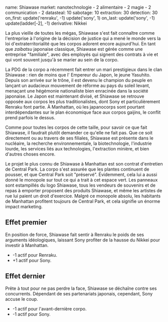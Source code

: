 name: Shiawase
market:
    nanotechnologie - 2
    alimentaire - 2
    magie - 2
    communication - 2
datasteal: 10
sabotage: 10
extraction: 30
detection: 30
on_first:
    update('renraku', -1)
    update('sony', 1)
on_last:
    update('sony', -1)
    update(ladder[-2], -1)
derivative: Nikkei

La plus vieille de toutes les mégas, Shiawase s'est fait connaître comme l'entreprise à l'origine de la décision de justice qui a mené le monde vers la loi d'extraterritorialité que les corpos adorent encore aujourd'hui. En tant que *zaibatsu* japonaise classique, Shiawase est gérée comme une entreprise "familiale", avec des employés qui signent des contrats à vie et qui vont souvent jusqu'à se marier au sein de la corpo.

La PDG de la corpo a récemment fait entrer un mari prestigieux dans le clan Shiawase : rien de moins que l' Empereur du Japon, le jeune Yasuhito. Depuis son arrivée sur le trône, il est devenu le champion du peuple en lançant un audacieux mouvement de réforme au pays du soleil levant, menaçant une hégémonie nationaliste bien enracinée dans la société japonaise. Le Japon est maintenant divisé, et Shiawase se retrouve opposée aux corpos les plus traditionalistes, dont Sony et particulièrement Renraku font partie. À Manhattan, où les japanocorps sont pourtant interdépendantes sur le plan économique face aux corpos gaijins, le conflit prend parfois le dessus.

Comme pour toutes les corpos de cette taille, pour savoir ce que fait Shiawase, il faudrait plutôt demander ce qu'elle ne fait pas. Que ce soit directement ou au travers de ses filiales, Shiawase est présente dans le nucléaire, la recherche environnementale, la biotechnologie, l'industrie lourde, les services liés aux technologies, l'extraction minière, et bien d'autres choses encore.

Le projet le plus connu de Shiawase à Manhattan est son contrat d'entretien de Central Park. La corpo s'est assurée que les plantes continuent de pousser, et que Central Park soit "préservé". Évidemment, cela lui a aussi donné le monopole sur tout ce qui a trait à cet espace vert. Les panneaux sont estampillés du logo Shiawase, tous les vendeurs de souvenirs et de repas à emporter proposent des produits Shiawase, et même les artistes de rue lui paient un droit d'exercice. Malgré ce monopole absolu, les habitants de Manhattan profitent toujours de Central Park, et cela signifie un énorme impact marketing.

## Effet premier
En position de force, Shiawase fait sentir à Renraku le poids de ses arguments idéologiques, laissant Sony profiter de la hausse du Nikkei pour investir à Manhattan.

* -1 actif pour Renraku.
* +1 actif pour Sony.

## Effet dernier
Prête à tout pour ne pas perdre la face, Shiawase se déchaîne contre ses concurrents. Dépendant de ses partenariats japonais, cependant, Sony accuse le coup.

* -1 actif pour l'avant-dernière corpo.
* -1 actif pour Sony.
